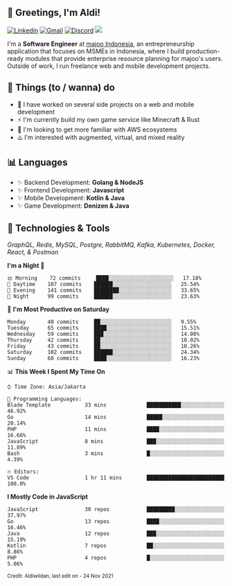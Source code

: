 <!-- Greetings -->
## 👋 Greetings, I'm Aldi!

<!-- Social Media -->
[![Linkedin](https://img.shields.io/badge/-aldiwildan-blue?style=flat&logo=Linkedin&logoColor=white)](https://www.linkedin.com/in/aldiwildan/)
[![Gmail](https://img.shields.io/badge/-aldiwild77@gmail.com-c14438?style=flat&logo=Gmail&logoColor=white)](mailto:aldiwild77@gmail.com)
[![Discord](https://img.shields.io/badge/-Chroma-5663F7?style=flat&logo=Discord&logoColor=white)](https://discord.gg/BUxraQ8)
![](https://komarev.com/ghpvc/?username=aldiwildan77&label=Visitor&color=2bbc8a)

<!-- Introduction -->
I'm a **Software Engineer** at [majoo Indonesia](https://majoo.id), an entrepreneurship application that focuses on MSMEs in Indonesia, where I build production-ready modules that provide enterprise resource planning for majoo's users. Outside of work, I run freelance web and mobile development projects.

## 📃 Things (to / wanna) do
- 🐝 I have worked on several side projects on a web and mobile development
- ⚡ I'm currently build my own game service like Minecraft & Rust
- 🌱 I'm looking to get more familiar with AWS ecosystems
- ♨️ I'm interested with augmented, virtual, and mixed reality

## 📊 Languages
- ✨ Backend Development: **Golang & NodeJS**
- ✨ Frontend Development: **Javascript**
- ✨ Mobile Development: **Kotlin & Java**
- ✨ Game Development: **Denizen & Java**

## 🔧 Technologies & Tools
*GraphQL, Redis, MySQL, Postgre, RabbitMQ, Kafka, Kubernetes, Docker, React, & Postman*

<!--START_SECTION:waka-->
**I'm a Night 🦉** 

```text
🌞 Morning    72 commits     ████░░░░░░░░░░░░░░░░░░░░░   17.18% 
🌆 Daytime    107 commits    ██████░░░░░░░░░░░░░░░░░░░   25.54% 
🌃 Evening    141 commits    ████████░░░░░░░░░░░░░░░░░   33.65% 
🌙 Night      99 commits     ██████░░░░░░░░░░░░░░░░░░░   23.63%

```
📅 **I'm Most Productive on Saturday** 

```text
Monday       40 commits     ██░░░░░░░░░░░░░░░░░░░░░░░   9.55% 
Tuesday      65 commits     ████░░░░░░░░░░░░░░░░░░░░░   15.51% 
Wednesday    59 commits     ███░░░░░░░░░░░░░░░░░░░░░░   14.08% 
Thursday     42 commits     ██░░░░░░░░░░░░░░░░░░░░░░░   10.02% 
Friday       43 commits     ██░░░░░░░░░░░░░░░░░░░░░░░   10.26% 
Saturday     102 commits    ██████░░░░░░░░░░░░░░░░░░░   24.34% 
Sunday       68 commits     ████░░░░░░░░░░░░░░░░░░░░░   16.23%

```


📊 **This Week I Spent My Time On** 

```text
⌚︎ Time Zone: Asia/Jakarta

💬 Programming Languages: 
Blade Template           33 mins             ███████████░░░░░░░░░░░░░░   46.92% 
Go                       14 mins             █████░░░░░░░░░░░░░░░░░░░░   20.14% 
PHP                      11 mins             ████░░░░░░░░░░░░░░░░░░░░░   16.66% 
JavaScript               8 mins              ███░░░░░░░░░░░░░░░░░░░░░░   11.89% 
Bash                     3 mins              █░░░░░░░░░░░░░░░░░░░░░░░░   4.39%

🔥 Editors: 
VS Code                  1 hr 11 mins        █████████████████████████   100.0%

```

**I Mostly Code in JavaScript** 

```text
JavaScript               30 repos            █████████░░░░░░░░░░░░░░░░   37.97% 
Go                       13 repos            ████░░░░░░░░░░░░░░░░░░░░░   16.46% 
Java                     12 repos            ███░░░░░░░░░░░░░░░░░░░░░░   15.19% 
Kotlin                   7 repos             ██░░░░░░░░░░░░░░░░░░░░░░░   8.86% 
PHP                      4 repos             █░░░░░░░░░░░░░░░░░░░░░░░░   5.06%

```



<!--END_SECTION:waka-->

<sub>Credit: Aldiwildan, last edit on - 24 Nov 2021</sub>
